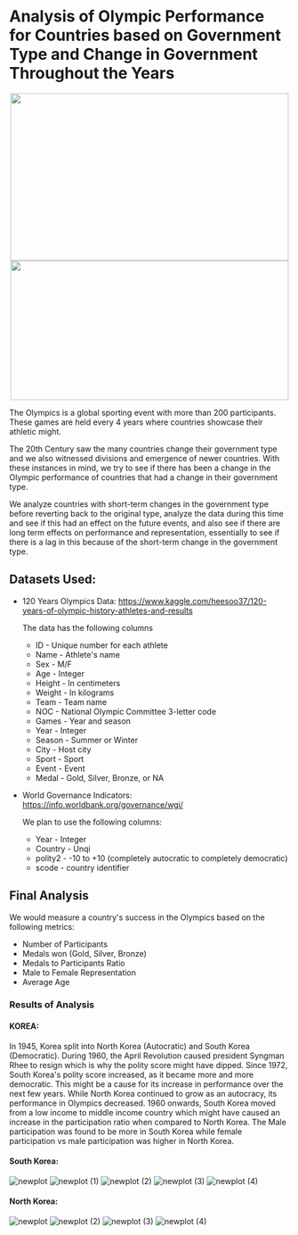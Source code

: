 # Analysis of Olympic Performance for Countries based on Government Type and Change in Government Throughout the Years

<p align="center">
     <img src="https://upload.wikimedia.org/wikipedia/commons/thumb/5/5c/Olympic_rings_without_rims.svg/2880px-Olympic_rings_without_rims.svg.png" width="500" height="300">
     <img src="https://assets.telegraphindia.com/telegraph/bb5aaa2f-4a8a-4ae9-81c3-24816f1ea88c.jpg" width="500" height="250">
</p>

The Olympics is a global sporting event with more than 200 participants. These games are held every 4 years where countries showcase their athletic might. 

The 20th Century saw the many countries change their government type and we also witnessed divisions and emergence of newer countries. With these instances in mind, we try to see if there has been a change in the Olympic performance of countries that had a change in their government type.  

We analyze countries with short-term changes in the government type before reverting back to the original type, analyze the data during this time and see if this had an effect on the future events, and also see if there are long term effects on performance and representation, essentially to see if there is a lag in this because of the short-term change in the government type.

## Datasets Used:

- 120 Years Olympics Data: https://www.kaggle.com/heesoo37/120-years-of-olympic-history-athletes-and-results
     
     The data has the following columns   
     - ID - Unique number for each athlete
     - Name - Athlete's name
     - Sex - M/F
     - Age - Integer
     - Height - In centimeters
     - Weight - In kilograms
     - Team - Team name
     - NOC - National Olympic Committee 3-letter code
     - Games - Year and season
     - Year - Integer
     - Season - Summer or Winter
     - City - Host city
     - Sport - Sport
     - Event - Event
     - Medal - Gold, Silver, Bronze, or NA  


- World Governance Indicators: https://info.worldbank.org/governance/wgi/

    We plan to use the following columns:
    - Year - Integer
    - Country - Unqi
    - polity2 - -10 to +10 (completely autocratic to completely democratic)
    - scode - country identifier

## Final Analysis
We would measure a country's success in the Olympics based on the following metrics:
- Number of Participants
- Medals won (Gold, Silver, Bronze)
- Medals to Participants Ratio
- Male to Female Representation
- Average Age

### Results of Analysis

#### KOREA:

In 1945, Korea split into North Korea (Autocratic) and South Korea (Democratic). During 1960, the April Revolution caused president Syngman Rhee to resign which is why the polity score might have dipped. Since 1972, South Korea's polity score increased, as it became more and more democratic. This might be a cause for its increase in performance over the next few years. While North Korea continued to grow as an autocracy, its performance in Olympics decreased. 1960 onwards, South Korea moved from a low income to middle income country which might have caused an increase in the participation ratio when compared to North Korea. The Male participation was found to be more in South Korea while female participation vs male participation was higher in North Korea.

#### South Korea:
![newplot](https://user-images.githubusercontent.com/41410488/144549036-59e3afce-eee4-40ca-a462-711b226d9a7a.png)
![newplot (1)](https://user-images.githubusercontent.com/41410488/144549179-121b3d78-2498-4a00-bb5d-503c124cd345.png)
![newplot (2)](https://user-images.githubusercontent.com/41410488/144549186-3aba2b54-db90-4374-8382-41c62b49b129.png)
![newplot (3)](https://user-images.githubusercontent.com/41410488/144549214-8d323d72-9eb2-4bcf-b810-fc641320fc72.png)
![newplot (4)](https://user-images.githubusercontent.com/41410488/144549240-32e6783c-5776-4aeb-884f-c456c17909b3.png)

#### North Korea:
![newplot](https://user-images.githubusercontent.com/41410488/144556435-62c26d41-ad80-4d80-8f65-3df3aeae3503.png)
![newplot (2)](https://user-images.githubusercontent.com/41410488/144556445-cb00b617-3b6d-4c1d-b327-e39cf2b154c1.png)
![newplot (3)](https://user-images.githubusercontent.com/41410488/144556451-28a0dc9c-ba05-4310-8c1a-58ea5e856741.png)
![newplot (4)](https://user-images.githubusercontent.com/41410488/144556459-3510b36d-796d-4979-9a4e-1c582cf9ea85.png)


